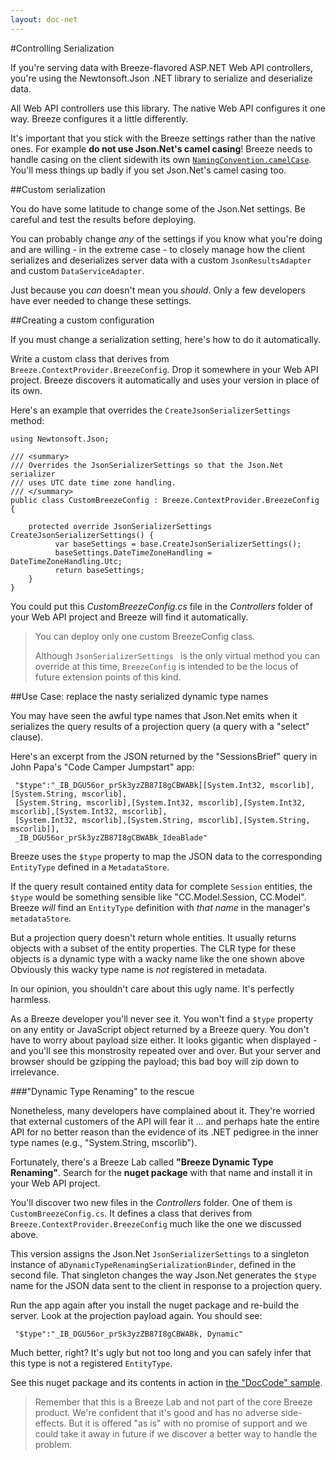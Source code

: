 ```yaml
---
layout: doc-net
---
```

#Controlling Serialization

If you're serving data with Breeze-flavored ASP.NET Web API controllers, you're using the Newtonsoft.Json .NET library to serialize and deserialize data. 

All Web API controllers use this library. The native Web API configures it one way. Breeze configures it a little differently.

It's important that you stick with the Breeze settings rather than the native ones. For example **do not use Json.Net's camel casing**! Breeze needs to handle casing on the client sidewith its own [`NamingConvention.camelCase`](http://www.breezejs.com/documentation/naming-convention). You'll mess things up badly if you set Json.Net's camel casing too.

##Custom serialization

You do have some latitude to change some of the Json.Net settings. Be careful and test the results before deploying.

You can probably change *any* of the settings if you know what you're doing and are willing - in the extreme case - to closely manage how the client serializes and deserializes server data with a custom `JsonResultsAdapter` and custom `DataServiceAdapter`. 

Just because you *can* doesn't mean you *should*. Only a few developers have ever needed to change these settings.

##Creating a custom configuration

If you must change a serialization setting, here's how to do it automatically.

Write a custom class that derives from `Breeze.ContextProvider.BreezeConfig`. Drop it somewhere in your Web API project. Breeze discovers it automatically and uses your version in place of its own.

Here's an example that overrides the `CreateJsonSerializerSettings` method:

    using Newtonsoft.Json;

    /// <summary>
    /// Overrides the JsonSerializerSettings so that the Json.Net serializer
    /// uses UTC date time zone handling.
    /// </summary>
    public class CustomBreezeConfig : Breeze.ContextProvider.BreezeConfig {

        protected override JsonSerializerSettings CreateJsonSerializerSettings() {
              var baseSettings = base.CreateJsonSerializerSettings();
              baseSettings.DateTimeZoneHandling = DateTimeZoneHandling.Utc;
              return baseSettings;
        }
    }

You could put this *CustomBreezeConfig.cs* file in the *Controllers* folder of your Web API project and Breeze will find it automatically. 

>You can deploy only one custom BreezeConfig class.
>
>Although `JsonSerializerSettings ` is the only virtual method you can override at this time, `BreezeConfig` is intended to be the locus of future extension points of this kind.

##Use Case: replace the nasty serialized dynamic type names

You may have seen the awful type names that Json.Net emits when it serializes the query results of a projection query (a query with a "select" clause). 

Here's an excerpt from the JSON returned by the "SessionsBrief" query in John Papa's "Code Camper Jumpstart" app:

     "$type":"_IB_DGU56or_prSk3yzZB87I8gCBWABk[[System.Int32, mscorlib],[System.String, mscorlib],
     [System.String, mscorlib],[System.Int32, mscorlib],[System.Int32, mscorlib],[System.Int32, mscorlib],
     [System.Int32, mscorlib],[System.String, mscorlib],[System.String, mscorlib]], 
     _IB_DGU56or_prSk3yzZB87I8gCBWABk_IdeaBlade"

Breeze uses the `$type` property to map the JSON data to the corresponding `EntityType` defined in a `MetadataStore`.

If the query result contained entity data for complete `Session` entities, the `$type` would be something sensible like "CC.Model.Session, CC.Model". Breeze *will* find an `EntityType` definition with *that name* in the manager's `metadataStore`.

But a projection query doesn't return whole entities. It usually returns objects with a subset of the entity properties. The CLR type for these objects is a dynamic type with a wacky name like the one shown above Obviously this wacky type name is *not* registered in metadata.

In our opinion, you shouldn't care about this ugly name. It's perfectly harmless.  

As a Breeze developer you'll never see it. You won't find a `$type` property on any entity or JavaScript object returned by a Breeze query. You don't have to worry about payload size either. It looks gigantic when displayed - and you'll see this  monstrosity repeated over and over. But your server and browser should be gzipping the payload;  this bad boy will zip down to irrelevance.

###"Dynamic Type Renaming" to the rescue

Nonetheless, many developers have complained about it. They're worried that external customers of the API will fear it ... and perhaps hate the entire API for no better reason than the evidence of its .NET pedigree in the inner type names (e.g., "System.String, mscorlib").

Fortunately, there's a Breeze Lab called **"Breeze Dynamic Type Renaming"**. Search for the **nuget package** with that name and install it in your Web API project.

You'll discover two new files in the *Controllers* folder. One of them is `CustomBreezeConfig.cs`. It defines a class that derives from `Breeze.ContextProvider.BreezeConfig` much like the one we discussed above.

This version assigns the Json.Net  `JsonSerializerSettings` to a singleton instance of  a`DynamicTypeRenamingSerializationBinder`, defined in the second file. That singleton changes the way Json.Net generates the `$type` name for the JSON data sent to the client in response to a projection query.

Run the app again after you install the nuget package and re-build the server. Look at the projection payload again. You should see:

     "$type":"_IB_DGU56or_prSk3yzZB87I8gCBWABk, Dynamic"

Much better, right? It's ugly but not too long and you can safely infer that this type is not a registered `EntityType`.

See this nuget package and its contents in action in [the "DocCode" sample](http://www.breezejs.com/samples/doccode).

>Remember that this is a Breeze Lab and not part of the core Breeze product. We're confident that it's good and has no adverse side-effects. But it is offered "as is" with no promise of support and we could take it away in future if we discover a better way to handle the problem.